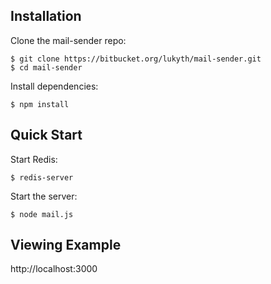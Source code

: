 ## Installation

  Clone the mail-sender repo:

    $ git clone https://bitbucket.org/lukyth/mail-sender.git
    $ cd mail-sender

  Install dependencies:

    $ npm install

## Quick Start

  Start Redis:

    $ redis-server

  Start the server:

    $ node mail.js

## Viewing Example

  http://localhost:3000